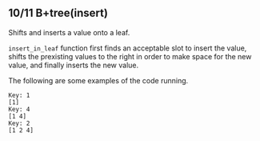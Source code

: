 ## 10/11 B+tree(insert)
Shifts and inserts a value onto a leaf.

`insert_in_leaf` function first finds an acceptable slot to
insert the value, shifts the prexisting values to the right
in order to make space for the new value, and finally inserts
the new value.

The following are some examples of the code running.
```
Key: 1
[1]
Key: 4
[1 4]
Key: 2
[1 2 4]
```
